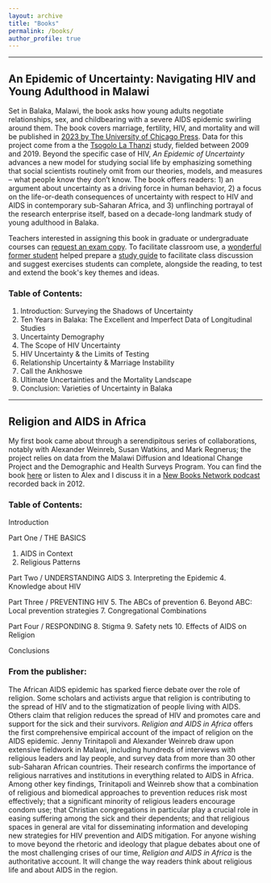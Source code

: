 ```yaml
---
layout: archive
title: "Books"
permalink: /books/
author_profile: true
---
```


_____
## An Epidemic of Uncertainty: Navigating HIV and Young Adulthood in Malawi

Set in Balaka, Malawi, the book asks how young adults negotiate relationships, sex, and childbearing with a severe AIDS epidemic swirling around them. The book covers marriage, fertility, HIV, and mortality and will be published in [2023 by The University of Chicago Press](https://press.uchicago.edu/ucp/books/book/chicago/E/bo193398354.html). Data for this project come from a the [Tsogolo La Thanzi](https://tsogololathanzi.uchicago.edu/) study, fielded between 2009 and 2019. Beyond the specific case of HIV, *An Epidemic of Uncertainty* advances a new model for studying social life by emphasizing something that social scientists routinely omit from our theories, models, and measures – what people know they don’t know. The book offers readers: 1) an argument about uncertainty as a driving force in human behavior, 2) a focus on the life-or-death consequences of uncertainty with respect to HIV and AIDS in contemporary sub-Saharan Africa, and 3) unflinching portrayal of the research enterprise itself, based on a decade-long landmark study of young adulthood in Balaka.

Teachers interested in assigning this book in graduate or undergraduate courses can [request an exam copy](https://press.uchicago.edu/books/textadoption/requestHandler.html?path=/books/book/chicago/E/bo193398354). To facilitate classroom use, a [wonderful former student](https://www.linkedin.com/in/emily-jane-williams-uchicago) helped prepare a [study guide](https://jennytrini.com/studyguide/) to facilitate class discussion and suggest exercises students can complete, alongside the reading, to test and extend the book's key themes and ideas.

### Table of Contents:
1. Introduction: Surveying the Shadows of Uncertainty
2. Ten Years in Balaka: The Excellent and Imperfect Data of Longitudinal Studies
3. Uncertainty Demography
4. The Scope of HIV Uncertainty
5. HIV Uncertainty & the Limits of Testing
6. Relationship Uncertainty & Marriage Instability
7. Call the Ankhoswe
8. Ultimate Uncertainties and the Mortality Landscape
9. Conclusion: Varieties of Uncertainty in Balaka

_____
## Religion and AIDS in Africa

My first book came about through a serendipitous series of collaborations, notably with Alexander Weinreb, Susan Watkins, and Mark Regnerus; the project relies on data from the Malawi Diffusion and Ideational Change Project and the Demographic and Health Surveys Program. You can find the book [here](https://global.oup.com/academic/product/religion-and-aids-in-africa-9780195335941?cc=us&lang=en&) or listen to Alex and I discuss it in a [New Books Network podcast](https://newbooksnetwork.com/jenny-trinitapoli-and-alexander-weinreb-religion-and-aids-in-africa-oxford-up-2012) recorded back in 2012.

### Table of Contents:
Introduction

Part One / THE BASICS
1. AIDS in Context
2. Religious Patterns

Part Two / UNDERSTANDING AIDS
3. Interpreting the Epidemic
4. Knowledge about HIV

Part Three / PREVENTING HIV
5. The ABCs of prevention
6. Beyond ABC: Local prevention strategies
7. Congregational Combinations

Part Four / RESPONDING
8. Stigma
9. Safety nets
10. Effects of AIDS on Religion

Conclusions

### From the publisher:

The African AIDS epidemic has sparked fierce debate over the role of religion. Some scholars and activists argue that religion is contributing to the spread of HIV and to the stigmatization of people living with AIDS. Others claim that religion reduces the spread of HIV and promotes care and support for the sick and their survivors. *Religion and AIDS in Africa* offers the first comprehensive empirical account of the impact of religion on the AIDS epidemic. Jenny Trinitapoli and Alexander Weinreb draw upon extensive fieldwork in Malawi, including hundreds of interviews with religious leaders and lay people, and survey data from more than 30 other sub-Saharan African countries. Their research confirms the importance of religious narratives and institutions in everything related to AIDS in Africa. Among other key findings, Trinitapoli and Weinreb show that a combination of religious and biomedical approaches to prevention reduces risk most effectively; that a significant minority of religious leaders encourage condom use; that Christian congregations in particular play a crucial role in easing suffering among the sick and their dependents; and that religious spaces in general are vital for disseminating information and developing new strategies for HIV prevention and AIDS mitigation. For anyone wishing to move beyond the rhetoric and ideology that plague debates about one of the most challenging crises of our time, *Religion and AIDS in Africa* is the authoritative account. It will change the way readers think about religious life and about AIDS in the region.